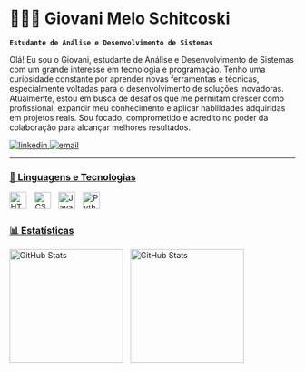 # 👩🏻‍💻 Giovani Melo Schitcoski

**`Estudante de Análise e Desenvolvimento de Sistemas`**

  Olá! Eu sou o Giovani, estudante de Análise e Desenvolvimento de Sistemas com um grande interesse em tecnologia e programação. Tenho uma curiosidade constante por aprender novas ferramentas e técnicas, especialmente voltadas para o desenvolvimento de soluções inovadoras.
  Atualmente, estou em busca de desafios que me permitam crescer como profissional, expandir meu conhecimento e aplicar habilidades adquiridas em projetos reais. Sou focado, comprometido e acredito no poder da colaboração para alcançar melhores resultados.

<p align="left">
    <a href="https://www.linkedin.com/in/giovani-melo-schitcoski-4b84a91a3/">
        <img 
            alt="linkedin" 
            title="Linkedin" 
            src=https://img.shields.io/badge/LinkedIn-0077B5?style=for-the-badge&logo=linkedin&logoColor=white
        />
  </a>
    <a href="giovanimelo3007@gmail.com">
        <img 
            alt="email" 
            title="email" 
            src="https://img.shields.io/badge/Gmail-D14836?style=for-the-badge&logo=gmail&logoColor=white"
        />
    
</p>

---

### 🤖 Linguagens e Tecnologias

<img 
    align="left" 
    alt="HTML"
    title="HTML" 
    width="30px" 
    style="padding-right: 10px;" 
    src="https://cdn.jsdelivr.net/gh/devicons/devicon@latest/icons/html5/html5-original.svg" 
/>
<img 
    align="left" 
    alt="CSS" 
    title="CSS"
    width="30px" 
    style="padding-right: 10px;" 
    src="https://cdn.jsdelivr.net/gh/devicons/devicon@latest/icons/css3/css3-original.svg" 
/>
<img 
    align="left" 
    alt="JavaScript" 
    title="JavaScript"
    width="30px" 
    style="padding-right: 10px;" 
    src="https://cdn.jsdelivr.net/gh/devicons/devicon@latest/icons/javascript/javascript-original.svg" 
/>

<img 
    align="left" 
    alt="Python" 
    title="Python"
    width="30px" 
    style="padding-right: 10px;" 
    src="https://cdn.jsdelivr.net/gh/devicons/devicon@latest/icons/python/python-original.svg" 
/>

<br/>
<br/>

### 📊 Estatísticas

<p>
  <img 
    align="left" 
    alt="GitHub Stats" 
    height="200" 
    style="padding-right: 10px;" 
    src="https://github-readme-stats.vercel.app/api?username=giovanischitcoski&show_icons=true&theme=tokyonight&include_all_commits=true&locale=pt-br" 
  />

<img 
      align="left" 
      alt="GitHub Stats" 
      height="200" 
      src="https://github-readme-stats.vercel.app/api/top-langs/?username=giovanischitcoski&theme=tokyonight&layout=compact&custom_title=Tecnologias&langs_count=9" 
  />

</p>
